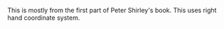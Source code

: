 This is mostly from the first part of Peter Shirley's book.
This uses right hand coordinate system.
